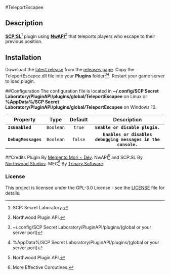 #TeleportEscapee
## Description
[**SCP:SL**](https://scpslgame.com/)[^1] plugin using [**NwAPI**](https://github.com/northwood-studios/NwPluginAPI)[^2] that teleports players who escape to their previous position.

## Installation
Download the [latest release](https://github.com/Memento-Mori-SCP/TeleportEscapee/releases/latest) from the [releases page](https://github.com/Memento-Mori-SCP/TeleportEscapee/releases).
Copy the TeleportEscapee.dll file into your **Plugins** folder[^linux][^win10].
Restart your game server to load plugin.

##Configuration
The configuration file is located in **~/.config/SCP Secret Laboratory/PluginAPI/plugins/global/TeleportEscapee** on Linux or **%AppData%/SCP Secret Laboratory/PluginAPI/plugins/global/TeleportEscapee** on Windows 10.

Property | Type | Default | Description
----- | :---: | :---: | :------:
**`IsEnabled`** | `Boolean` | `true` | **`Enable or disable plugin.`**
**`DebugMessages`** | `Boolean` | `false` | **`Enables or disables debugging messages in the console.`**

##Credits
Plugin By [Memento Mori ~ Dev](https://github.com/Memento-Mori-SCP).
NwAPI[^2] and SCP:SL By [Northwood Studios](https://github.com/northwood-studios).
MEC[^3] By [Trinary Software](http://trinary.tech/).

### License
This project is licensed under the GPL-3.0 License - see the [LICENSE](LICENSE) file for details.

[^1]: SCP: Secret Laboratory.
[^2]: Northwood Plugin API.
[^3]: More Effective Coroutines.
[^linux]: ~/.config/SCP Secret Laboratory/PluginAPI/plugins/(global or your server port)
[^win10]: %AppData%/SCP Secret Laboratory/PluginAPI/plugins/(global or your server port)
